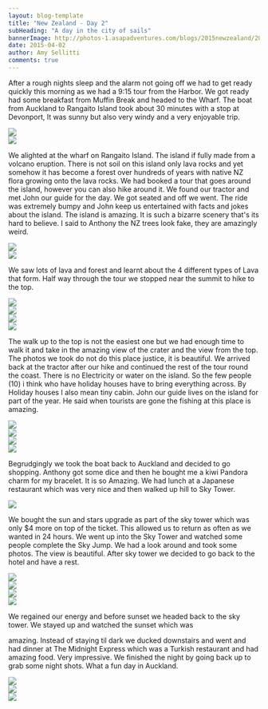 ```yaml
---
layout: blog-template
title: "New Zealand - Day 2"
subHeading: "A day in the city of sails"
bannerImage: http://photos-1.asapadventures.com/blogs/2015newzealand/2015-04-02/IMG_0893.JPG_compressed.JPEG
date: 2015-04-02
author: Amy Sellitti
comments: true
---
```


After a rough nights sleep and the alarm not going off we had to get ready quickly this morning as we had a 9:15 tour from the Harbor. We got ready had some breakfast from Muffin Break and headed to the Wharf. The boat from Auckland to Rangaito Island took about 30 minutes with a stop at Devonport, It was sunny but also very windy and a very enjoyable trip.

<div class="center-image"><img src="http://photos-1.asapadventures.com/blogs/2015newzealand/2015-04-02/IMG_0822.JPG_compressed.JPEG" /></div>
<div class="center-image"><img src="http://photos-1.asapadventures.com/blogs/2015newzealand/2015-04-02/IMG_0828.JPG_compressed.JPEG" /></div>

We alighted at the wharf on Rangaito Island. The island if fully made from a volcano eruption. There is not soil on this island only lava rocks and yet somehow it has become a forest over hundreds of years with native NZ flora growing onto the lava rocks. We had booked a tour that goes around the island, however you can also hike around it. We found our tractor and met John our guide for the day. We got seated and off we went. The ride was extremely bumpy and John keep us entertained with facts and jokes about the island. The island is amazing. It is such a bizarre scenery that's its hard to believe. I said to Anthony the NZ trees look fake, they are amazingly weird.

<div class="center-image"><img src="http://photos-1.asapadventures.com/blogs/2015newzealand/2015-04-02/IMG_0844.JPG_compressed.JPEG" /></div>
<div class="center-image"><img src="http://photos-1.asapadventures.com/blogs/2015newzealand/2015-04-02/IMG_0858.JPG_compressed.JPEG" /></div>

We saw lots of lava and forest and learnt about the 4 different types of Lava that form. Half way through the tour we stopped near the summit to hike to the top.

<div class="center-image"><img src="http://photos-1.asapadventures.com/blogs/2015newzealand/2015-04-02/IMG_0874.JPG_compressed.JPEG" /></div>
<div class="center-image"><img src="http://photos-1.asapadventures.com/blogs/2015newzealand/2015-04-02/IMG_0891.JPG_compressed.JPEG" /></div>
<div class="center-image"><img src="http://photos-1.asapadventures.com/blogs/2015newzealand/2015-04-02/IMG_0892.JPG_compressed.JPEG" /></div>
<div class="center-image"><img src="http://photos-1.asapadventures.com/blogs/2015newzealand/2015-04-02/IMG_0893.JPG_compressed.JPEG" /></div>

The walk up to the top is not the easiest one but we had enough time to walk it and take in the amazing view of the crater and the view from the top. The photos we took do not do this place justice, it is beautiful. We arrived back at the tractor after our hike and continued the rest of the tour round the coast. There is no Electricity or water on the island. So the few people (10) i think who have holiday houses have to bring everything across. By Holiday houses I also mean tiny cabin. John our guide lives on the island for part of the year. He said when tourists are gone the fishing at this place is amazing.

<div class="center-image"><img src="http://photos-1.asapadventures.com/blogs/2015newzealand/2015-04-02/IMG_0910.JPG_compressed.JPEG" /></div>
<div class="center-image"><img src="http://photos-1.asapadventures.com/blogs/2015newzealand/2015-04-02/IMG_0915.JPG_compressed.JPEG" /></div>
<div class="center-image"><img src="http://photos-1.asapadventures.com/blogs/2015newzealand/2015-04-02/IMG_0940.JPG_compressed.JPEG" /></div>
<div class="center-image"><img src="http://photos-1.asapadventures.com/blogs/2015newzealand/2015-04-02/IMG_0945.JPG_compressed.JPEG" /></div>

Begrudgingly we took the boat back to Auckland and decided to go shopping. Anthony got some dice and then he bought me a kiwi Pandora charm for my bracelet. It is so Amazing. We had lunch at a Japanese restaurant which was very nice and then walked up hill to Sky Tower.

<div class="center-image"><img src="http://photos-1.asapadventures.com/blogs/2015newzealand/2015-04-02/IMG_0981.JPG_compressed.JPEG" /></div>

We bought the sun and stars upgrade as part of the sky tower which was only $4 more on top of the ticket. This allowed us to return as often as we wanted in 24 hours. We went up into the Sky Tower and watched some people complete the Sky Jump. We had a look around and took some photos. The view is beautiful. After sky tower we decided to go back to the hotel and have a rest.

<div class="center-image"><img src="http://photos-1.asapadventures.com/blogs/2015newzealand/2015-04-02/IMG_0985.JPG_compressed.JPEG" /></div>
<div class="center-image"><img src="http://photos-1.asapadventures.com/blogs/2015newzealand/2015-04-02/IMG_0993.JPG_compressed.JPEG" /></div>
<div class="center-image"><img src="http://photos-1.asapadventures.com/blogs/2015newzealand/2015-04-02/IMG_0994.JPG_compressed.JPEG" /></div>
<div class="center-image"><img src="http://photos-1.asapadventures.com/blogs/2015newzealand/2015-04-02/IMG_0995.JPG_compressed.JPEG" /></div>

We regained our energy and before sunset we headed back to the sky tower. We stayed up and watched the sunset which was

amazing. Instead of staying til dark we ducked downstairs and went and had dinner at The Midnight Express which was a Turkish restaurant and had amazing food. Very impressive. We finished the night by going back up to grab some night shots. What a fun day in Auckland.

<div class="center-image"><img src="http://photos-1.asapadventures.com/blogs/2015newzealand/2015-04-02/IMG_0998.JPG_compressed.JPEG" /></div>
<div class="center-image"><img src="http://photos-1.asapadventures.com/blogs/2015newzealand/2015-04-02/IMG_1040.JPG_compressed.JPEG" /></div>
<div class="center-image"><img src="http://photos-1.asapadventures.com/blogs/2015newzealand/2015-04-02/IMG_1013.JPG_compressed.JPEG" /></div>
